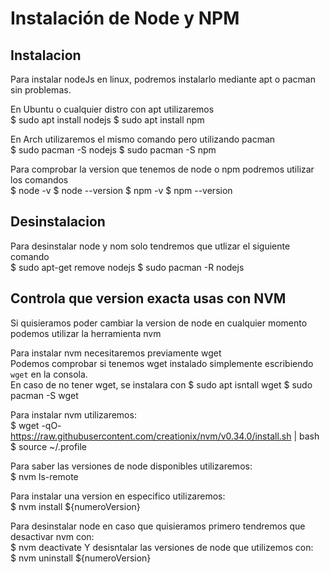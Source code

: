 # Instalación de Node y NPM

## Instalacion

Para instalar nodeJs en linux, podremos instalarlo mediante apt o pacman sin problemas.

En Ubuntu o cualquier distro con apt utilizaremos</br>
    $ sudo apt install nodejs
    $ sudo apt install npm

En Arch utilizaremos el mismo comando pero utilizando pacman</br>
    $ sudo pacman -S nodejs
    $ sudo pacman -S npm

Para comprobar la version que tenemos de node o npm podremos utilizar los comandos</br>
    $ node -v
    $ node --version
    $ npm -v
    $ npm --version

## Desinstalacion

Para desinstalar node y nom solo tendremos que utlizar el siguiente comando </br>
    $ sudo apt-get remove nodejs
    $ sudo pacman -R nodejs

## Controla que version exacta usas con NVM

Si quisieramos poder cambiar la version de node en cualquier momento podemos utilizar la herramienta nvm

Para instalar nvm necesitaremos previamente wget</br>
Podemos comprobar si tenemos wget instalado simplemente escribiendo `wget` en la consola.</br>
En caso de no tener wget, se instalara con
    $ sudo apt isntall wget
    $ sudo pacman -S wget

Para instalar nvm utilizaremos:</br>
    $ wget -qO- https://raw.githubusercontent.com/creationix/nvm/v0.34.0/install.sh | bash
    $ source ~/.profile

Para saber las versiones de node disponibles utilizaremos:</br>
    $ nvm ls-remote

Para instalar una version en especifico utilizaremos:</br>
    $ nvm install ${numeroVersion}

Para desinstalar node en caso que quisieramos primero tendremos que desactivar nvm con:</br>
    $ nvm deactivate
Y desisntalar las versiones de node que utilizemos con:</br>
    $ nvm uninstall ${numeroVersion}
